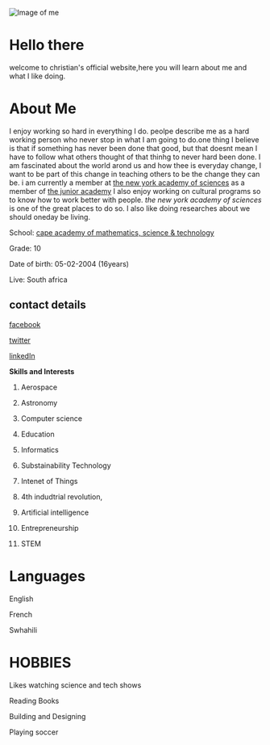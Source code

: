 ![Image of me](ochub.com/christianramazani/5lae27DR5EamvxrRmqjZv1/img-20200122-073910-193-jpg)
# Hello there
welcome to christian's official website,here you will learn about me and what I like doing.

# About Me

I enjoy working so hard in everything I do. peolpe describe me as a hard working person who never stop in what I am going to do.one thing I believe is that if something has never been done that good, but that doesnt mean I have to follow what others thought of that thinhg to never hard been done. I am fascinated about the world arond us and how thee is everyday change, I want to be part of this change in teaching others to be the change they can be.
i am currently a member at [the new york academy of sciences](https;//www.nyas.org/) as a member of [the junior academy](https://joinlaunchpad.com/#/profile/9670)
I also enjoy working on cultural programs so to know how to work better with people. *the new york academy of sciences* is one of the great places to do so. I also like doing researches about we should oneday be living.

School: [cape academy of mathematics, science & technology](https://www.camst.co.za/)

Grade: 10

Date of birth: 05-02-2004 (16years)

Live: South africa

contact details
-
[facebook](https://www.facebook.com/chris.rama.798)

[twitter](https://www.twitter.com/Chrisrama6?s=09)

[linkedIn](https://www.lInkedin.com/in/christian-ramazani-aa3887183)

**Skills and Interests**

1) Aerospace 

2) Astronomy

3) Computer science

4) Education

5) Informatics

6) Substainability Technology

7) Intenet of Things

8) 4th indudtrial revolution,

9) Artificial intelligence

10) Entrepreneurship

11) STEM

# Languages
English 

French

Swhahili

# HOBBIES

Likes watching science and tech shows

Reading Books

Building and Designing

Playing soccer

